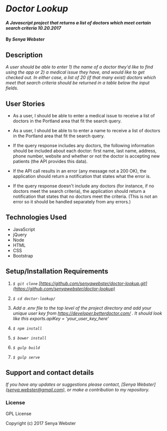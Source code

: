 # _Doctor Lookup_

#### _A Javascript project that returns a list of doctors which meet certain search criteria 10.20.2017_

#### By _Senya Webster_

## Description

_A user should be able to enter 1) the name of a doctor they'd like to find using the app or 2) a medical issue they have, and would like to get checked out. In either case, a list of 20 (if that many exist) doctors which meet that search criteria should be returned in a table below the input fields._


## User Stories

* As a user, I should be able to enter a medical issue to receive a list of doctors in the Portland area that fit the search query.

* As a user, I should be able to to enter a name to receive a list of doctors in the Portland area that fit the search query.

* If the query response includes any doctors, the following information should be included about each doctor: first name, last name, address, phone number, website and whether or not the doctor is accepting new patients (the API provides this data).

* If the API call results in an error (any message not a 200 OK), the application should return a notification that states what the error is.

* If the query response doesn't include any doctors (for instance, if no doctors meet the search criteria), the application should return a notification that states that no doctors meet the criteria. (This is not an error so it should be handled separately from any errors.)

## Technologies Used

* JavaScript
* jQuery
* Node
* HTML
* CSS
* Bootstrap

## Setup/Installation Requirements

1. _`$ git clone` [https://github.com/senyawebster/doctor-lookup.git](https://github.com/senyawebster/doctor-lookup)_

2. _`$ cd doctor-lookup/`_

3. _Add a .env file to the top level of the project directory and add your unique user key from https://developer.betterdoctor.com/ . It should look like this exports.apiKey = 'your_user_key_here'_

4. _`$ npm install`_

5. _`$ bower install`_

6. _`$ gulp build`_

7. _`$ gulp serve`_

## Support and contact details

_If you have any updates or suggestions please contact, [Senya Webster] (senya.webster@gmail.com), or make a contribution to my repository._

### License

GPL License

Copyright (c) 2017 Senya Webster
